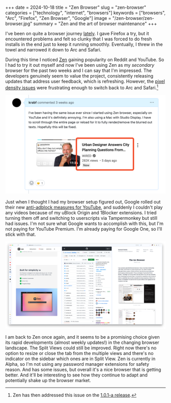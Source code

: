 +++
date = 2024-10-18
title = "Zen Browser"
slug = "zen-browser"
categories = ["technology", "internet", "browsers"]
keywords = ["browsers", "Arc", "Firefox", "Zen Browser", "Google"]
image = "/zen-browser/zen-browser.jpg"
summary = "Zen and the art of browser maintenance"
+++

I've been on quite a browser journey [lately]([https://krabf.com/the-arc-browser/](https://krabf.com/the-arc-browser/)). I gave Firefox a try, but it encountered problems and felt so clunky that I was forced to do fresh installs in the end just to keep it running smoothly. Eventually, I threw in the towel and narrowed it down to Arc and Safari.

During this time I noticed [Zen]([https://zen-browser.app/](https://zen-browser.app/)) gaining popularity on Reddit and YouTube. So I had to try it out myself and now I've been using Zen as my _secondary_ browser for the past two weeks and I can say that I'm impressed. The developers genuinely seem to value the project, consistently releasing updates that address user feedback, which is refreshing. However, the [pixel density issues]([https://github.com/zen-browser/desktop/issues/440](https://github.com/zen-browser/desktop/issues/440)) were frustrating enough to switch back to Arc and Safari.[^1]  

![My comment about the pixel density issue on GitHub](zen-pixel-density-issue.png "My comment about the pixel density issue on GitHub")

Just when I thought I had my browser setup figured out, Google rolled out their new [anti-adblock measures for YouTube]([https://www.bleepingcomputer.com/news/google/google-chrome-warns-ublock-origin-may-soon-be-disabled/](https://www.bleepingcomputer.com/news/google/google-chrome-warns-ublock-origin-may-soon-be-disabled/)), and suddenly I couldn't play any videos because of my uBlock Origin and 1Blocker extensions. I tried turning them off and switching to userscripts via Tampermonkey but still had issues. I'm not sure what Google wants to accomplish with this, but I'm not paying for YouTube Premium. I'm already paying for Google One, so I'll stick with that.

![Zen Split View](zen-split-view.png "Zen Split View")

I am back to Zen once again, and it seems to be a promising choice given its rapid developments (almost weekly updates!) in the changing browser landscape. The Split Views could still be improved. Right now there's no option to resize or close the tab from the multiple views and there's no indicator on the sidebar which ones are in Split View. Zen is currently in Alpha, so I'm not using any password manager extensions for safety reason. And has some issues, but overall it's a nice browser that is getting better. And it'll be interesting to see how they continue to adapt and potentially shake up the browser market.


[^1]: Zen has then addressed this issue on the [1.0.1-a release](https://zen-browser.app/release-notes#1.0.1-a).